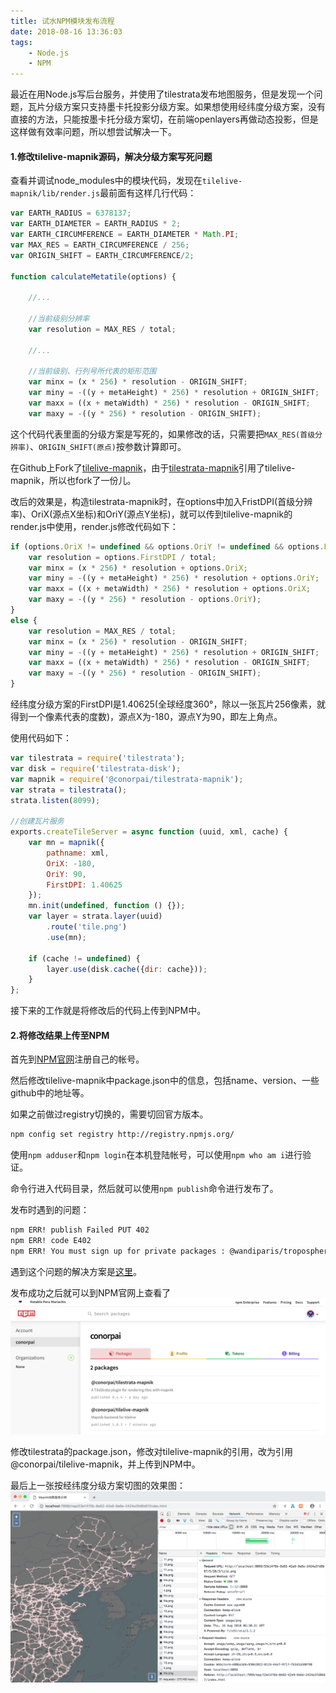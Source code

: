 ```yaml
---
title: 试水NPM模块发布流程
date: 2018-08-16 13:36:03
tags: 
	- Node.js
	- NPM
---
```


最近在用Node.js写后台服务，并使用了tilestrata发布地图服务，但是发现一个问题，瓦片分级方案只支持墨卡托投影分级方案。如果想使用经纬度分级方案，没有直接的方法，只能按墨卡托分级方案切，在前端openlayers再做动态投影，但是这样做有效率问题，所以想尝试解决一下。

#### 1.修改tilelive-mapnik源码，解决分级方案写死问题

查看并调试node_modules中的模块代码，发现在`tilelive-mapnik/lib/render.js`最前面有这样几行代码：
```javascript
var EARTH_RADIUS = 6378137;
var EARTH_DIAMETER = EARTH_RADIUS * 2;
var EARTH_CIRCUMFERENCE = EARTH_DIAMETER * Math.PI;
var MAX_RES = EARTH_CIRCUMFERENCE / 256;
var ORIGIN_SHIFT = EARTH_CIRCUMFERENCE/2;

function calculateMetatile(options) {
    
    //...
    
    //当前级别分辨率
    var resolution = MAX_RES / total;

	//...
    
    //当前级别、行列号所代表的矩形范围
    var minx = (x * 256) * resolution - ORIGIN_SHIFT;
    var miny = -((y + metaHeight) * 256) * resolution + ORIGIN_SHIFT;
    var maxx = ((x + metaWidth) * 256) * resolution - ORIGIN_SHIFT;
    var maxy = -((y * 256) * resolution - ORIGIN_SHIFT);

```

这个代码代表里面的分级方案是写死的，如果修改的话，只需要把`MAX_RES(首级分辨率)`、`ORIGIN_SHIFT(原点)`按参数计算即可。

在Github上Fork了[tilelive-mapnik](https://github.com/mapbox/tilelive-mapnik)，由于[tilestrata-mapnik](https://github.com/naturalatlas/tilestrata-mapnik)引用了tilelive-mapnik，所以也fork了一份儿。

改后的效果是，构造tilestrata-mapnik时，在options中加入FristDPI(首级分辨率)、OriX(源点X坐标)和OriY(源点Y坐标)，就可以传到tilelive-mapnik的render.js中使用，render.js修改代码如下：
```javascript
if (options.OriX != undefined && options.OriY != undefined && options.FirstDPI != undefined) {
    var resolution = options.FirstDPI / total;
    var minx = (x * 256) * resolution + options.OriX;
    var miny = -((y + metaHeight) * 256) * resolution + options.OriY;
    var maxx = ((x + metaWidth) * 256) * resolution + options.OriX;
    var maxy = -((y * 256) * resolution - options.OriY);
}
else {
    var resolution = MAX_RES / total;
    var minx = (x * 256) * resolution - ORIGIN_SHIFT;
    var miny = -((y + metaHeight) * 256) * resolution + ORIGIN_SHIFT;
    var maxx = ((x + metaWidth) * 256) * resolution - ORIGIN_SHIFT;
    var maxy = -((y * 256) * resolution - ORIGIN_SHIFT);
}
```

经纬度分级方案的FirstDPI是1.40625(全球经度360°，除以一张瓦片256像素，就得到一个像素代表的度数)，源点X为-180，源点Y为90，即左上角点。

使用代码如下：
```javascript
var tilestrata = require('tilestrata');
var disk = require('tilestrata-disk');
var mapnik = require('@conorpai/tilestrata-mapnik');
var strata = tilestrata();
strata.listen(8099);

//创建瓦片服务
exports.createTileServer = async function (uuid, xml, cache) {
    var mn = mapnik({
        pathname: xml,
        OriX: -180,
        OriY: 90,
        FirstDPI: 1.40625
    });
    mn.init(undefined, function () {});
    var layer = strata.layer(uuid)
        .route('tile.png')
        .use(mn);

    if (cache != undefined) {
        layer.use(disk.cache({dir: cache}));
    }
};
```

接下来的工作就是将修改后的代码上传到NPM中。

#### 2.将修改结果上传至NPM

首先到[NPM官网](https://www.npmjs.com)注册自己的帐号。

然后修改tilelive-mapnik中package.json中的信息，包括name、version、一些github中的地址等。

如果之前做过registry切换的，需要切回官方版本。
```bash
npm config set registry http://registry.npmjs.org/
```

使用`npm adduser`和`npm login`在本机登陆帐号，可以使用`npm who am i`进行验证。

命令行进入代码目录，然后就可以使用`npm publish`命令进行发布了。

发布时遇到的问题：

```bash
npm ERR! publish Failed PUT 402
npm ERR! code E402
npm ERR! You must sign up for private packages : @wandiparis/troposphere
```
遇到这个问题的解决方案是[这里](https://github.com/semantic-release/semantic-release/issues/512)。

发布成功之后就可以到NPM官网上查看了
![查看NPM](nodenpmtest/1.png)

修改tilestrata的package.json，修改对tilelive-mapnik的引用，改为引用@conorpai/tilelive-mapnik，并上传到NPM中。

最后上一张按经纬度分级方案切图的效果图：
![成果](nodenpmtest/2.png)